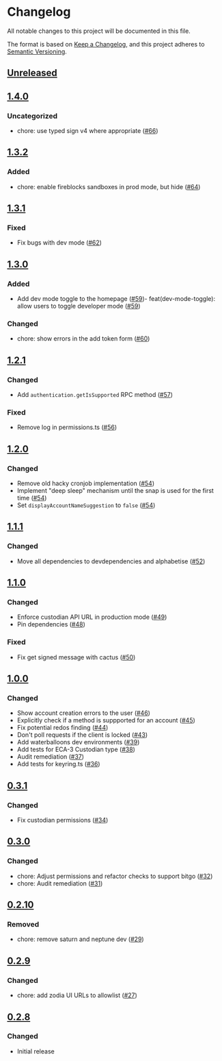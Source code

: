 # Changelog

All notable changes to this project will be documented in this file.

The format is based on [Keep a Changelog](https://keepachangelog.com/en/1.0.0/),
and this project adheres to [Semantic Versioning](https://semver.org/spec/v2.0.0.html).

## [Unreleased]

## [1.4.0]

### Uncategorized

- chore: use typed sign v4 where appropriate ([#66](https://github.com/MetaMask/snap-institutional-wallet/pull/66))

## [1.3.2]

### Added

- chore: enable fireblocks sandboxes in prod mode, but hide ([#64](https://github.com/MetaMask/snap-institutional-wallet/pull/64))

## [1.3.1]

### Fixed

- Fix bugs with dev mode ([#62](https://github.com/MetaMask/snap-institutional-wallet/pull/62))

## [1.3.0]

### Added

- Add dev mode toggle to the homepage ([#59](https://github.com/MetaMask/snap-institutional-wallet/pull/59))- feat(dev-mode-toggle): allow users to toggle developer mode ([#59](https://github.com/MetaMask/snap-institutional-wallet/pull/59))

### Changed

- chore: show errors in the add token form ([#60](https://github.com/MetaMask/snap-institutional-wallet/pull/60))

## [1.2.1]

### Changed

- Add `authentication.getIsSupported` RPC method ([#57](https://github.com/MetaMask/snap-institutional-wallet/pull/57))

### Fixed

- Remove log in permissions.ts ([#56](https://github.com/MetaMask/snap-institutional-wallet/pull/56))

## [1.2.0]

### Changed

- Remove old hacky cronjob implementation ([#54](https://github.com/MetaMask/snap-institutional-wallet/pull/54))
- Implement "deep sleep" mechanism until the snap is used for the first time ([#54](https://github.com/MetaMask/snap-institutional-wallet/pull/54))
- Set `displayAccountNameSuggestion` to `false` ([#54](https://github.com/MetaMask/snap-institutional-wallet/pull/54))

## [1.1.1]

### Changed

- Move all dependencies to devdependencies and alphabetise ([#52](https://github.com/MetaMask/snap-institutional-wallet/pull/52))

## [1.1.0]

### Changed

- Enforce custodian API URL in production mode ([#49](https://github.com/MetaMask/snap-institutional-wallet/pull/49))
- Pin dependencies ([#48](https://github.com/MetaMask/snap-institutional-wallet/pull/48))

### Fixed

- Fix get signed message with cactus ([#50](https://github.com/MetaMask/snap-institutional-wallet/pull/50))

## [1.0.0]

### Changed

- Show account creation errors to the user ([#46](https://github.com/MetaMask/snap-institutional-wallet/pull/46))
- Explicitly check if a method is suppported for an account ([#45](https://github.com/MetaMask/snap-institutional-wallet/pull/45))
- Fix potential redos finding ([#44](https://github.com/MetaMask/snap-institutional-wallet/pull/44))
- Don't poll requests if the client is locked ([#43](https://github.com/MetaMask/snap-institutional-wallet/pull/43))
- Add waterballoons dev environments ([#39](https://github.com/MetaMask/snap-institutional-wallet/pull/39))
- Add tests for ECA-3 Custodian type ([#38](https://github.com/MetaMask/snap-institutional-wallet/pull/38))
- Audit remediation ([#37](https://github.com/MetaMask/snap-institutional-wallet/pull/37))
- Add tests for keyring.ts ([#36](https://github.com/MetaMask/snap-institutional-wallet/pull/36))

## [0.3.1]

### Changed

- Fix custodian permissions ([#34](https://github.com/MetaMask/snap-institutional-wallet/pull/34))

## [0.3.0]

### Changed

- chore: Adjust permissions and refactor checks to support bitgo ([#32](https://github.com/MetaMask/snap-institutional-wallet/pull/32))
- chore: Audit remediation ([#31](https://github.com/MetaMask/snap-institutional-wallet/pull/31))

## [0.2.10]

### Removed

- chore: remove saturn and neptune dev ([#29](https://github.com/MetaMask/snap-institutional-wallet/pull/29))

## [0.2.9]

### Changed

- chore: add zodia UI URLs to allowlist ([#27](https://github.com/MetaMask/snap-institutional-wallet/pull/27))

## [0.2.8]

### Changed

- Initial release

[Unreleased]: https://github.com/MetaMask/snap-institutional-wallet/compare/v1.4.0...HEAD
[1.4.0]: https://github.com/MetaMask/snap-institutional-wallet/compare/v1.3.2...v1.4.0
[1.3.2]: https://github.com/MetaMask/snap-institutional-wallet/compare/v1.3.1...v1.3.2
[1.3.1]: https://github.com/MetaMask/snap-institutional-wallet/compare/v1.3.0...v1.3.1
[1.3.0]: https://github.com/MetaMask/snap-institutional-wallet/compare/v1.2.1...v1.3.0
[1.2.1]: https://github.com/MetaMask/snap-institutional-wallet/compare/v1.2.0...v1.2.1
[1.2.0]: https://github.com/MetaMask/snap-institutional-wallet/compare/v1.1.1...v1.2.0
[1.1.1]: https://github.com/MetaMask/snap-institutional-wallet/compare/v1.1.0...v1.1.1
[1.1.0]: https://github.com/MetaMask/snap-institutional-wallet/compare/v1.0.0...v1.1.0
[1.0.0]: https://github.com/MetaMask/snap-institutional-wallet/compare/v0.3.1...v1.0.0
[0.3.1]: https://github.com/MetaMask/snap-institutional-wallet/compare/v0.3.0...v0.3.1
[0.3.0]: https://github.com/MetaMask/snap-institutional-wallet/compare/v0.2.10...v0.3.0
[0.2.10]: https://github.com/MetaMask/snap-institutional-wallet/compare/v0.2.9...v0.2.10
[0.2.9]: https://github.com/MetaMask/snap-institutional-wallet/compare/v0.2.8...v0.2.9
[0.2.8]: https://github.com/MetaMask/snap-institutional-wallet/releases/tag/v0.2.8
